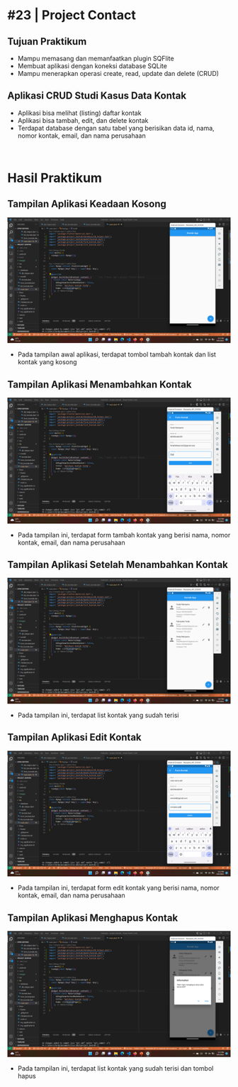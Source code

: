 # #23 | Project Contact

## Tujuan Praktikum

* Mampu memasang dan memanfaatkan plugin SQFlite
* Membuat aplikasi dengan koneksi database SQLite
* Mampu menerapkan operasi create, read, update dan delete (CRUD)

## Aplikasi CRUD Studi Kasus Data Kontak

* Aplikasi bisa melihat (listing) daftar kontak
* Aplikasi bisa tambah, edit, dan delete kontak
* Terdapat database dengan satu tabel yang berisikan data id, nama, nomor kontak, email, dan nama perusahaan

<br>

# Hasil Praktikum

## Tampilan Aplikasi Keadaan Kosong

![List Kontak Dalam Keadaan Kosong](./images/01.png)

* Pada tampilan awal aplikasi, terdapat tombol tambah kontak dan list kontak yang kosong

## Tampilan Aplikasi Menambahkan Kontak

![Menambahkan Kontak](./images/02.png)

* Pada tampilan ini, terdapat form tambah kontak yang berisi nama, nomor kontak, email, dan nama perusahaan

## Tampilan Aplikasi Setelah Menambahkan Kontak

![Tampilan List Kontak](./images/03.png)

* Pada tampilan ini, terdapat list kontak yang sudah terisi

## Tampilan Aplikasi Edit Kontak

![Edit Kontak](./images/04.png)

* Pada tampilan ini, terdapat form edit kontak yang berisi nama, nomor kontak, email, dan nama perusahaan

## Tampilan Aplikasi Menghapus Kontak

![Menghapus Kontak](./images/05.png)

* Pada tampilan ini, terdapat list kontak yang sudah terisi dan tombol hapus






